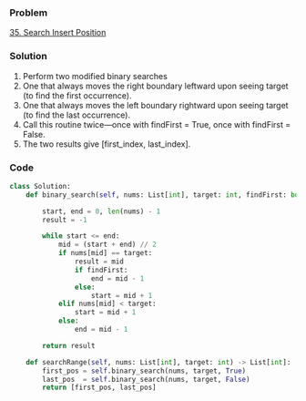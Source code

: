 ### Problem
[35. Search Insert Position](https://leetcode.com/problems/search-insert-position)

### Solution
1. Perform two modified binary searches
2. One that always moves the right boundary leftward upon seeing target (to find the first occurrence).
3. One that always moves the left boundary rightward upon seeing target (to find the last occurrence).
4. Call this routine twice—once with findFirst = True, once with findFirst = False.
5. The two results give [first_index, last_index].

### Code
```python
class Solution:
    def binary_search(self, nums: List[int], target: int, findFirst: bool) -> int:

        start, end = 0, len(nums) - 1
        result = -1

        while start <= end:
            mid = (start + end) // 2
            if nums[mid] == target:
                result = mid
                if findFirst:
                    end = mid - 1
                else:
                    start = mid + 1
            elif nums[mid] < target:
                start = mid + 1
            else:
                end = mid - 1

        return result

    def searchRange(self, nums: List[int], target: int) -> List[int]:
        first_pos = self.binary_search(nums, target, True)
        last_pos  = self.binary_search(nums, target, False)
        return [first_pos, last_pos]
```
